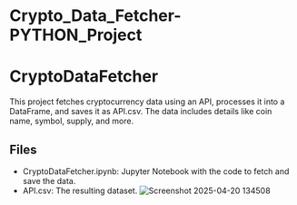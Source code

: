 # Crypto_Data_Fetcher-PYTHON_Project
# CryptoDataFetcher
This project fetches cryptocurrency data using an API, processes it into a DataFrame, and saves it as API.csv. The data includes details like coin name, symbol, supply, and more.

## Files
- CryptoDataFetcher.ipynb: Jupyter Notebook with the code to fetch and save the data.
- API.csv: The resulting dataset.
![Screenshot 2025-04-20 134508](https://github.com/user-attachments/assets/268e481d-c1a3-4a54-b8b9-99d674da91a0)

